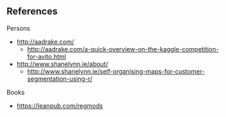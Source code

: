 ## References

Persons

* http://aadrake.com/
    * http://aadrake.com/a-quick-overview-on-the-kaggle-competition-for-avito.html
* http://www.shanelynn.ie/about/
    * http://www.shanelynn.ie/self-organising-maps-for-customer-segmentation-using-r/

Books

* https://leanpub.com/regmods
